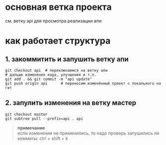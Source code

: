 # основная ветка проекта

см. ветку api для просмотра реализации апи

# как работает структура

## 1. закоммитить и запушить ветку апи

```
git checkout api  # переключаемся на ветку апи
# дальше изменения кода, улучшения и т.п.
git add . && git commit -m "api update"
git push origin api      # переносим изменённый проект с локального на гит
```

## 2. запулить изменения на ветку мастер
```
git checkout master
git subtree pull --prefix=api . api
```

> **примечание**  
> если изменения не применились, то надо проверь запушились ли коммиты: ctrl + shift + k